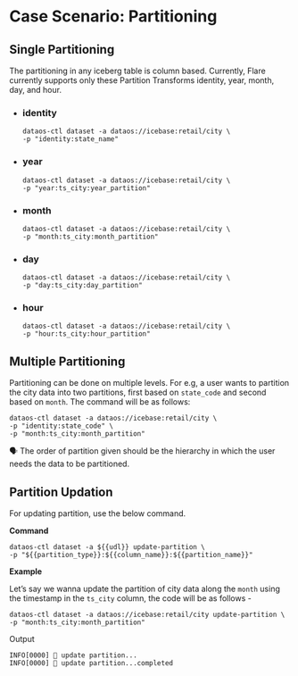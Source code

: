 # Case Scenario: Partitioning

## Single Partitioning

The partitioning in any iceberg table is column based. Currently, Flare currently supports only these Partition Transforms identity, year, month, day, and hour.

- ### **identity**
    
    ```shell
    dataos-ctl dataset -a dataos://icebase:retail/city \
    -p "identity:state_name"
    ```
    
- ### **year**
    
    ```shell
    dataos-ctl dataset -a dataos://icebase:retail/city \
    -p "year:ts_city:year_partition"
    ```
    
- ### **month**
    
    ```shell
    dataos-ctl dataset -a dataos://icebase:retail/city \
    -p "month:ts_city:month_partition"
    ```
    
- ### **day**
    
    ```shell
    dataos-ctl dataset -a dataos://icebase:retail/city \
    -p "day:ts_city:day_partition"
    ```
    
- ### **hour**
    
    ```shell
    dataos-ctl dataset -a dataos://icebase:retail/city \
    -p "hour:ts_city:hour_partition"
    ```
    

## Multiple Partitioning
Partitioning can be done on multiple levels. For e.g, a user wants to partition the city data into two partitions, first based on `state_code` and second based on `month`. The command will be as follows:

```shell
dataos-ctl dataset -a dataos://icebase:retail/city \
-p "identity:state_code" \
-p "month:ts_city:month_partition"
```

<aside class=callout>

🗣 The order of partition given should be the hierarchy in which the user needs the data to be partitioned.
</aside>

## Partition Updation

For updating partition, use the below command.

**Command**

```shell
dataos-ctl dataset -a ${{udl}} update-partition \
-p "${{partition_type}}:${{column_name}}:${{partition_name}}"
```

**Example**

Let’s say we wanna update the partition of city data along the `month` using the timestamp in the `ts_city` column, the code will be as follows -

```shell
dataos-ctl dataset -a dataos://icebase:retail/city update-partition \
-p "month:ts_city:month_partition"
```

Output

```shell
INFO[0000] 📂 update partition...                        
INFO[0000] 📂 update partition...completed
```